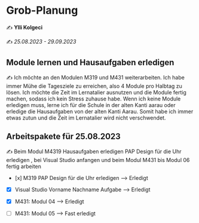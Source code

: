 # Grob-Planung

✍️  **Ylli Kolgeci**

✍️ *25.08.2023 - 29.09.2023*

## Module lernen und Hausaufgaben erledigen

✍️ Ich möchte an den Modulen M319 und M431 weiterarbeiten. Ich habe immer Mühe die Tagesziele zu erreichen, also 4 Module pro Halbtag zu lösen. Ich möchte die Zeit im Lernatalier ausnutzen und die Module fertig machen, sodass ich kein Stress zuhause habe. Wenn ich keine Module erledigen muss, lerne ich für die Schule in der alten Kanti aarau oder erledige die Hausaufgaben von der alten Kanti Aarau. Somit habe ich immer etwas zutun und die Zeit im Lernatalier wird nicht verschwendet.

## Arbeitspakete für 25.08.2023

✍️ Beim Modul M4319 Hausaufgaben erledigen PAP Design für die Uhr erledigen , bei Visual Studio anfangen und beim Modul M431 bis Modul 06 fertig arbeiten


- [x] M319 PAP Design für die Uhr erledigen --> Erledigt
- [x] Visual Studio Vorname Nachname Aufgabe --> Erledigt
- [x] M431: Modul 04 --> Erledigt
- [ ] M431: Modul 05 --> Fast erledigt



